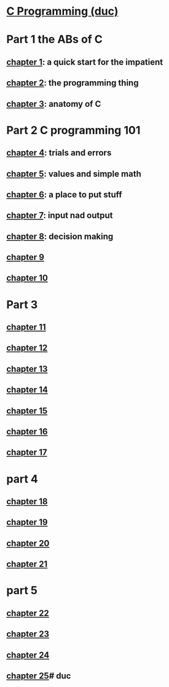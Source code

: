 # [C Programming (duc)](https://c-for-dummies.com/cprog/)

# Part 1 the ABs of C

## [chapter 1](./part1/ch01/README.md): a quick start for the impatient
## [chapter 2](./part1/ch02/README.md): the programming thing 
## [chapter 3](./part1/ch03/README.md): anatomy of C

# Part 2 C programming 101

## [chapter 4](part2/ch04/README.md): trials and errors
## [chapter 5](part2/ch05/README.md): values and simple math
## [chapter 6](part2/ch06/README.md): a place to put stuff
## [chapter 7](part2/ch07/README.md): input nad output
## [chapter 8](part2/ch08/README.md): decision making
## [chapter 9](part2/ch09/README.md)
## [chapter 10](part2/ch10/README.md)



# Part 3

## [chapter 11](part3/ch11/README.md)
## [chapter 12](part3/ch12/README.md)
## [chapter 13](part3/ch13/README.md)
## [chapter 14](part3/ch14/README.md)
## [chapter 15](part3/ch15/README.md)
## [chapter 16](part3/ch16/README.md)
## [chapter 17](part3/ch17/README.md)

# part 4

## [chapter 18](part4/ch18/README.md)
## [chapter 19](part4/ch19/README.md)
## [chapter 20](part4/ch20/README.md)
## [chapter 21](part4/ch21/README.md)

# part 5

## [chapter 22](part5/ch22/README.md)
## [chapter 23](part5/ch23/README.md)
## [chapter 24](part5/ch24/README.md)
## [chapter 25](part5/ch25/README.md)# duc
